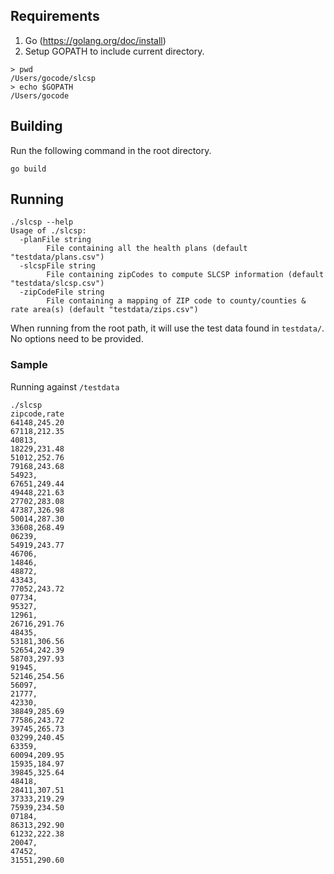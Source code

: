 ## Requirements
1. Go (https://golang.org/doc/install)
2. Setup GOPATH to include current directory.
```
> pwd
/Users/gocode/slcsp
> echo $GOPATH
/Users/gocode
```

## Building
Run the following command in the root directory.
```
go build
```

## Running
```
./slcsp --help
Usage of ./slcsp:
  -planFile string
    	File containing all the health plans (default "testdata/plans.csv")
  -slcspFile string
    	File containing zipCodes to compute SLCSP information (default "testdata/slcsp.csv")
  -zipCodeFile string
    	File containing a mapping of ZIP code to county/counties & rate area(s) (default "testdata/zips.csv")
```

When running from the root path, it will use the test data found in `testdata/`. No options need to be provided.

### Sample
Running against `/testdata`
```
./slcsp
zipcode,rate
64148,245.20
67118,212.35
40813,
18229,231.48
51012,252.76
79168,243.68
54923,
67651,249.44
49448,221.63
27702,283.08
47387,326.98
50014,287.30
33608,268.49
06239,
54919,243.77
46706,
14846,
48872,
43343,
77052,243.72
07734,
95327,
12961,
26716,291.76
48435,
53181,306.56
52654,242.39
58703,297.93
91945,
52146,254.56
56097,
21777,
42330,
38849,285.69
77586,243.72
39745,265.73
03299,240.45
63359,
60094,209.95
15935,184.97
39845,325.64
48418,
28411,307.51
37333,219.29
75939,234.50
07184,
86313,292.90
61232,222.38
20047,
47452,
31551,290.60
```